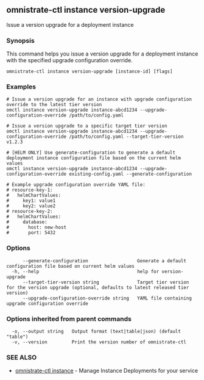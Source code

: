 ## omnistrate-ctl instance version-upgrade

Issue a version upgrade for a deployment instance

### Synopsis

This command helps you issue a version upgrade for a deployment instance with the specified upgrade configuration override.

```
omnistrate-ctl instance version-upgrade [instance-id] [flags]
```

### Examples

```
# Issue a version upgrade for an instance with upgrade configuration override to the latest tier version
omctl instance version-upgrade instance-abcd1234 --upgrade-configuration-override /path/to/config.yaml

# Issue a version upgrade to a specific target tier version
omctl instance version-upgrade instance-abcd1234 --upgrade-configuration-override /path/to/config.yaml --target-tier-version v1.2.3

# [HELM ONLY] Use generate-configuration to generate a default deployment instance configuration file based on the current helm values
omctl instance version-upgrade instance-abcd1234 --upgrade-configuration-override existing-config.yaml --generate-configuration

# Example upgrade configuration override YAML file:
# resource-key-1:
#   helmChartValues:
#     key1: value1
#     key2: value2
# resource-key-2:
#   helmChartValues:
#     database:
#       host: new-host
#       port: 5432
```

### Options

```
      --generate-configuration                  Generate a default configuration file based on current helm values
  -h, --help                                    help for version-upgrade
      --target-tier-version string              Target tier version for the version upgrade (optional, defaults to latest released tier version)
      --upgrade-configuration-override string   YAML file containing upgrade configuration override
```

### Options inherited from parent commands

```
  -o, --output string   Output format (text|table|json) (default "table")
  -v, --version         Print the version number of omnistrate-ctl
```

### SEE ALSO

- [omnistrate-ctl instance](omnistrate-ctl_instance.md) - Manage Instance Deployments for your service
